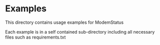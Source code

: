# Examples
This directory contains usage examples for ModemStatus

Each example is in a self contained sub-directory including all necessary files such as requirements.txt